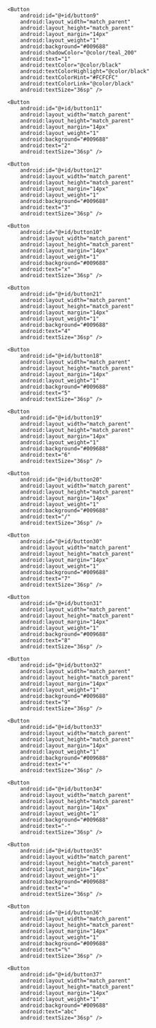 <?xml version="1.0" encoding="utf-8"?>
<LinearLayout xmlns:android="http://schemas.android.com/apk/res/android"
    xmlns:app="http://schemas.android.com/apk/res-auto"
    xmlns:tools="http://schemas.android.com/tools"
    android:layout_width="match_parent"
    android:layout_height="match_parent"
    tools:context=".MainActivity"
    android:orientation="vertical">

  <TextView
      android:id="@+id/textView"
      android:layout_width="match_parent"
      android:layout_height="match_parent"
      android:layout_weight="0.7"
      android:hint="0"
      android:textSize="36sp" />

  <LinearLayout
      android:id="@+id/TextViexResult"
      android:layout_width="match_parent"
      android:layout_height="match_parent"
      android:layout_weight="1"
      android:onClick="FuncButton"
      android:orientation="horizontal">

    <Button
        android:id="@+id/button9"
        android:layout_width="match_parent"
        android:layout_height="match_parent"
        android:layout_margin="14px"
        android:layout_weight="1"
        android:background="#009688"
        android:shadowColor="@color/teal_200"
        android:text="1"
        android:textColor="@color/black"
        android:textColorHighlight="@color/black"
        android:textColorHint="#FCFCFC"
        android:textColorLink="@color/black"
        android:textSize="36sp" />

    <Button
        android:id="@+id/button11"
        android:layout_width="match_parent"
        android:layout_height="match_parent"
        android:layout_margin="14px"
        android:layout_weight="1"
        android:background="#009688"
        android:text="2"
        android:textSize="36sp" />

    <Button
        android:id="@+id/button12"
        android:layout_width="match_parent"
        android:layout_height="match_parent"
        android:layout_margin="14px"
        android:layout_weight="1"
        android:background="#009688"
        android:text="3"
        android:textSize="36sp" />

    <Button
        android:id="@+id/button10"
        android:layout_width="match_parent"
        android:layout_height="match_parent"
        android:layout_margin="14px"
        android:layout_weight="1"
        android:background="#009688"
        android:text="x"
        android:textSize="36sp" />
  </LinearLayout>

  <LinearLayout
      android:layout_width="match_parent"
      android:layout_height="match_parent"
      android:layout_weight="1"
      android:orientation="horizontal">

    <Button
        android:id="@+id/button21"
        android:layout_width="match_parent"
        android:layout_height="match_parent"
        android:layout_margin="14px"
        android:layout_weight="1"
        android:background="#009688"
        android:text="4"
        android:textSize="36sp" />

    <Button
        android:id="@+id/button18"
        android:layout_width="match_parent"
        android:layout_height="match_parent"
        android:layout_margin="14px"
        android:layout_weight="1"
        android:background="#009688"
        android:text="5"
        android:textSize="36sp" />

    <Button
        android:id="@+id/button19"
        android:layout_width="match_parent"
        android:layout_height="match_parent"
        android:layout_margin="14px"
        android:layout_weight="1"
        android:background="#009688"
        android:text="6"
        android:textSize="36sp" />

    <Button
        android:id="@+id/button20"
        android:layout_width="match_parent"
        android:layout_height="match_parent"
        android:layout_margin="14px"
        android:layout_weight="1"
        android:background="#009688"
        android:text="/"
        android:textSize="36sp" />

  </LinearLayout>

  <LinearLayout
      android:layout_width="match_parent"
      android:layout_height="match_parent"
      android:layout_weight="1"
      android:orientation="horizontal">

    <Button
        android:id="@+id/button30"
        android:layout_width="match_parent"
        android:layout_height="match_parent"
        android:layout_margin="14px"
        android:layout_weight="1"
        android:background="#009688"
        android:text="7"
        android:textSize="36sp" />

    <Button
        android:id="@+id/button31"
        android:layout_width="match_parent"
        android:layout_height="match_parent"
        android:layout_margin="14px"
        android:layout_weight="1"
        android:background="#009688"
        android:text="8"
        android:textSize="36sp" />

    <Button
        android:id="@+id/button32"
        android:layout_width="match_parent"
        android:layout_height="match_parent"
        android:layout_margin="14px"
        android:layout_weight="1"
        android:background="#009688"
        android:text="9"
        android:textSize="36sp" />

    <Button
        android:id="@+id/button33"
        android:layout_width="match_parent"
        android:layout_height="match_parent"
        android:layout_margin="14px"
        android:layout_weight="1"
        android:background="#009688"
        android:text="+"
        android:textSize="36sp" />
  </LinearLayout>

  <LinearLayout
      android:layout_width="match_parent"
      android:layout_height="match_parent"
      android:layout_weight="1"
      android:orientation="horizontal">

    <Button
        android:id="@+id/button34"
        android:layout_width="match_parent"
        android:layout_height="match_parent"
        android:layout_margin="14px"
        android:layout_weight="1"
        android:background="#009688"
        android:text="-"
        android:textSize="36sp" />

    <Button
        android:id="@+id/button35"
        android:layout_width="match_parent"
        android:layout_height="match_parent"
        android:layout_margin="14px"
        android:layout_weight="1"
        android:background="#009688"
        android:text="="
        android:textSize="36sp" />

    <Button
        android:id="@+id/button36"
        android:layout_width="match_parent"
        android:layout_height="match_parent"
        android:layout_margin="14px"
        android:layout_weight="1"
        android:background="#009688"
        android:text="%"
        android:textSize="36sp" />

    <Button
        android:id="@+id/button37"
        android:layout_width="match_parent"
        android:layout_height="match_parent"
        android:layout_margin="14px"
        android:layout_weight="1"
        android:background="#009688"
        android:text="abc"
        android:textSize="36sp" />
  </LinearLayout>

</LinearLayout>
